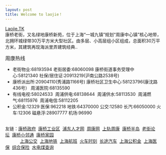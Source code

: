 ```yaml
---
layout: post
title: Welcome to laojie！
---
```


[Laojie.TK](http://laojie.tk)   
康桥老街，又名绿地康桥新苑，位于上海“一城九镇”规划“周康中心镇”核心地带，北拥环城绿带30万平方米大型社区。由多层、小高层组小区组成，总面积30万平方米，其建筑再现海派里弄建筑经典.. 

<div id='wsite-content' class='wsite-elements wsite-not-footer'>
<div class="paragraph" style="text-align:left;"><font size="3">&#21608;&#24247;&#28909;&#32447;</font><ul><li>&#32769;&#34903;&#29289;&#19994;:68193594 &#32769;&#34903;&#23621;&#22996;:68060098 &#24247;&#26725;&#34903;&#36947;&#20107;&#21153;&#21463;&#29702;&#20013;&#24515;:58121340&nbsp;&#31038;&#20445;/&#23621;&#20303;&#35777;:20913219(&#27818;&#21335;&#20844;&#36335;2538&#21495;)</li><li><span>&#24247;&#26725;&#27966;&#20986;&#25152;:20904110(&#31168;&#28006;&#36335;1166&#21495;)&nbsp;&#24247;&#26725;&#31038;&#21306;&#21355;&#29983;&#20013;&#24515;:58123796(&#24247;&#27784;&#36335;436&#21495;&#65289;&nbsp;</span>&#21608;&#28006;&#21307;&#38498;:68135590</li><li>&#26377;&#32447;&#30005;&#35270;:58024533 &nbsp;&#21608;&#28006;&#20379;&#30005;:68138644 &nbsp;&#21608;&#28006;&#20379;&#27700;:58113530 &nbsp;&#21608;&#28006;&#29123;&#27668;:68115976 &nbsp;&#21608;&#28006;&#30005;&#20449;:58112205</li><li>&#20844;&#31215;&#37329;:12329 &#21307;&#20445;:962218 &#22320;&#38081;:64370000 &#20844;&#20132;:12580 &#38271;&#27773;:66050000 &#28779;&#36710;:12306 &#30913;&#24748;&#28014;:28907777 &#26426;&#22330;:96990&nbsp; <font size="2">&nbsp;&nbsp;&nbsp;</font></li></ul><br />&#21451;&#38142;&#65306;<a target="_blank" href="http://kangqiao.pudong.gov.cn/">&#24247;&#26725;&#25919;&#24220;</a>&nbsp;&nbsp;<a target="_blank" href="http://www.kangqiao.gov.cn/">&#24247;&#26725;&#24037;&#19994;&#21306;</a>&nbsp;&nbsp;<a target="_blank" href="http://www.pdhr.com/">&#28006;&#19996;&#20154;&#25165;&#32593;</a>&nbsp;&nbsp;<a target="_blank" href="http://www.i5zk.cn/forum.php">&#21608;&#24247;&#32593;</a>&nbsp;&nbsp;<a target="_blank" href="http://shanghai.metrofans.cn/forum-328-1.html">&#19978;&#36712;&#21608;&#24247;</a>&nbsp;&nbsp;<a target="_blank" href="http://www.kqbd.com/bbs/forum.php">&#24247;&#26725;&#21322;&#23707;</a>&nbsp;&nbsp;<a target="_blank" href="http://kangqiaolaojie.fang.com/bbs/">&#32769;&#34903;&#35770;&#22363;</a>&nbsp;&nbsp;<a target="_blank" href="http://www.201315.cn/">&#24247;&#26725;&#23567;&#37051;&#36890;</a>&nbsp;&nbsp;<a target="_blank" href="http://kangqiao.jjjaaa.com/"><span>&#24247;&#26725;&#23478;&#22253;</span></a><br />&nbsp; &nbsp; &nbsp; &nbsp; &nbsp; &nbsp;&nbsp;<a target="_blank" href="http://bus.ly.com/">&#19978;&#28023;&#20844;&#20132;</a>&nbsp;&nbsp;<a target="_blank" href="http://www.shmetro.com/">&#19978;&#28023;&#22320;&#38081;</a>&nbsp;&nbsp;<a target="_blank" href="http://www.shanghaiairport.com/">&#19978;&#28023;&#33322;&#29677;</a>&nbsp;&nbsp;<a target="_blank" href="http://www.huoche.com.cn/">&#28779;&#36710;&#26102;&#21051;</a>&nbsp;&nbsp;<a target="_blank" href="http://www.changtu.com/">&#38271;&#36884;&#27773;&#36710;</a>&nbsp;&nbsp;<a target="_blank" href="http://www.shgjj.com/">&#19978;&#28023;&#20844;&#31215;&#37329;</a>&nbsp;&nbsp;<a target="_blank" href="http://www.shyb.gov.cn/">&#19978;&#28023;&#21307;&#20445;</a>&nbsp;&nbsp;<a target="_blank" href="http://www.12333sh.gov.cn/wll/">&#32508;&#21512;&#20445;&#38505;</a>&nbsp;&nbsp;<a target="_blank" href="https://www.shfft.com/">&#27700;&#30005;&#29028;&#26597;&#35810;</a></div></div>
